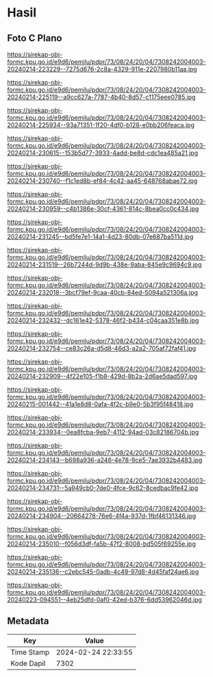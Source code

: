 # Hasil

## Foto C Plano

https://sirekap-obj-formc.kpu.go.id/e9d6/pemilu/pdpr/73/08/24/20/04/7308242004003-20240214-223229--7275d676-2c8a-4329-911e-2207980b11aa.jpg

https://sirekap-obj-formc.kpu.go.id/e9d6/pemilu/pdpr/73/08/24/20/04/7308242004003-20240214-225119--a9cc627a-7787-4b40-8d57-c1175eee0785.jpg

https://sirekap-obj-formc.kpu.go.id/e9d6/pemilu/pdpr/73/08/24/20/04/7308242004003-20240214-225934--93a71351-1f20-4df0-b128-e0bb206feaca.jpg

https://sirekap-obj-formc.kpu.go.id/e9d6/pemilu/pdpr/73/08/24/20/04/7308242004003-20240214-230615--153b5d77-3933-4add-be8d-cdc1ea485a21.jpg

https://sirekap-obj-formc.kpu.go.id/e9d6/pemilu/pdpr/73/08/24/20/04/7308242004003-20240214-230740--f1c1ed8b-ef84-4c42-aa45-648768abae72.jpg

https://sirekap-obj-formc.kpu.go.id/e9d6/pemilu/pdpr/73/08/24/20/04/7308242004003-20240214-230959--c4b1386e-30cf-4361-814c-8bea0cc0c434.jpg

https://sirekap-obj-formc.kpu.go.id/e9d6/pemilu/pdpr/73/08/24/20/04/7308242004003-20240214-231245--bd5fe7e1-14a1-4d23-80db-07e687ba511d.jpg

https://sirekap-obj-formc.kpu.go.id/e9d6/pemilu/pdpr/73/08/24/20/04/7308242004003-20240214-231519--26b7244d-9d9b-438e-9aba-845e9c9694c9.jpg

https://sirekap-obj-formc.kpu.go.id/e9d6/pemilu/pdpr/73/08/24/20/04/7308242004003-20240214-232018--3bcf79ef-9caa-40cb-84ed-5094a521306a.jpg

https://sirekap-obj-formc.kpu.go.id/e9d6/pemilu/pdpr/73/08/24/20/04/7308242004003-20240214-232432--dc161e42-5378-46f2-b434-c04caa351e8b.jpg

https://sirekap-obj-formc.kpu.go.id/e9d6/pemilu/pdpr/73/08/24/20/04/7308242004003-20240214-232754--ce83c26a-d5d8-46d3-a2a2-705af72faf41.jpg

https://sirekap-obj-formc.kpu.go.id/e9d6/pemilu/pdpr/73/08/24/20/04/7308242004003-20240214-232909--4f22e105-f1b8-429d-8b2a-2d6ae5dad597.jpg

https://sirekap-obj-formc.kpu.go.id/e9d6/pemilu/pdpr/73/08/24/20/04/7308242004003-20240215-001442--41a1e8d8-0afa-4f2c-b9e0-5b3f95f48418.jpg

https://sirekap-obj-formc.kpu.go.id/e9d6/pemilu/pdpr/73/08/24/20/04/7308242004003-20240214-233934--0ea8fcba-9eb7-4112-94ad-03c82186704b.jpg

https://sirekap-obj-formc.kpu.go.id/e9d6/pemilu/pdpr/73/08/24/20/04/7308242004003-20240214-234143--b698a936-a246-4e78-9ce5-7ae3932b4483.jpg

https://sirekap-obj-formc.kpu.go.id/e9d6/pemilu/pdpr/73/08/24/20/04/7308242004003-20240214-234731--5a949cb0-7de0-4fce-9c62-8cedbac9fe42.jpg

https://sirekap-obj-formc.kpu.go.id/e9d6/pemilu/pdpr/73/08/24/20/04/7308242004003-20240214-234904--20664278-76e6-4f4a-937d-1fbf46131346.jpg

https://sirekap-obj-formc.kpu.go.id/e9d6/pemilu/pdpr/73/08/24/20/04/7308242004003-20240214-235010--f056d3df-fa5b-47f2-8008-bd505f69255e.jpg

https://sirekap-obj-formc.kpu.go.id/e9d6/pemilu/pdpr/73/08/24/20/04/7308242004003-20240214-235136--c2ebc545-0adb-4c49-97d8-4d45faf24ae6.jpg

https://sirekap-obj-formc.kpu.go.id/e9d6/pemilu/pdpr/73/08/24/20/04/7308242004003-20240223-094551--4eb25dfd-0af0-42ed-b376-6dd53962046d.jpg


## Metadata

| Key        | Value               |
| ---------- | ------------------- |
| Time Stamp | 2024-02-24 22:33:55 |
| Kode Dapil | 7302                |



